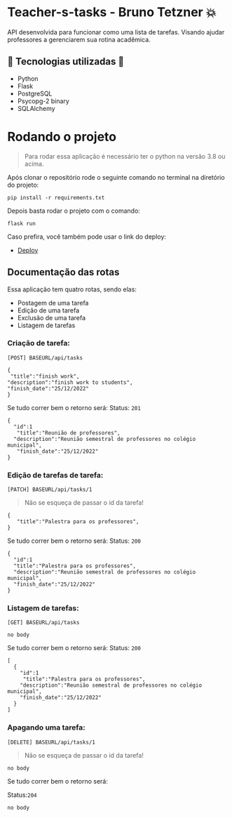# Teacher-s-tasks - Bruno Tetzner :boom:

API desenvolvida para funcionar como uma lista de tarefas. Visando ajudar professores a gerenciarem sua rotina acadêmica.

## :hammer: Tecnologias utilizadas :wrench:

- Python
- Flask
- PostgreSQL
- Psycopg-2 binary
- SQLAlchemy



# Rodando o projeto

> Para rodar essa aplicação é necessário ter o python na versão 3.8 ou acima.

Após clonar o repositório rode o seguinte comando no terminal na diretório do projeto:

```
pip install -r requirements.txt
```

Depois basta rodar o projeto com o comando:

```
flask run
```

Caso prefira, você também pode usar o link do deploy:

- [Deploy](https://teacher-s-tasks.herokuapp.com)


## Documentação das rotas

Essa aplicação tem quatro rotas, sendo elas:
- Postagem de uma tarefa
- Edição de uma tarefa
- Exclusão de uma tarefa
- Listagem de tarefas

### Criação de tarefa:
`[POST] BASEURL/api/tasks`

```
{
 "title":"finish work",
"description":"finish work to students",
"finish_date":"25/12/2022"
}
```

Se tudo correr bem o retorno será:
Status: `201`
```
{
  "id":1
   "title":"Reunião de professores",
  "description":"Reunião semestral de professores no colégio municipal",
   "finish_date":"25/12/2022"
}
```

### Edição de tarefas de tarefa:
`[PATCH] BASEURL/api/tasks/1`

> Não se esqueça de passar o id da tarefa!

```
{
   "title":"Palestra para os professores",
}
```

Se tudo correr bem o retorno será:
Status: `200`
```
{
  "id":1
  "title":"Palestra para os professores",
  "description":"Reunião semestral de professores no colégio municipal",
  "finish_date":"25/12/2022"
}
```

### Listagem de tarefas:
`[GET] BASEURL/api/tasks`

```
no body
```


Se tudo correr bem o retorno será:
Status: `200`
```
[
  {
    "id":1
     "title":"Palestra para os professores",
    "description":"Reunião semestral de professores no colégio municipal",
    "finish_date":"25/12/2022"
  }
]
```

### Apagando uma tarefa:
`[DELETE] BASEURL/api/tasks/1`

> Não se esqueça de passar o id da tarefa!

```
no body
```


Se tudo correr bem o retorno será:

Status:`204`
```
no body
```
